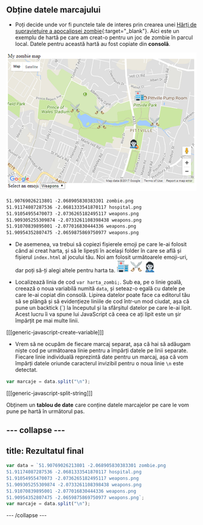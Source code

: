 ## Obține datele marcajului

+ Poți decide unde vor fi punctele tale de interes prin crearea unei [Hărți de supraviețuire a apocalipsei zombie](https://projects.raspberrypi.org/en/projects/zombie-apocalypse-map){:target="_blank"}. Aici este un exemplu de hartă pe care am creat-o pentru un joc de zombie în parcul local. Datele pentru această hartă au fost copiate din **consolă**.

![Harta cu date](images/map-precreated.png)

```html
51.90769026213801 -2.068905830383301 zombie.png
51.91174087287536 -2.0681333541870117 hospital.png
51.91054955470073 -2.0736265182495117 weapons.png
51.909305255309874 -2.0733261108398438 weapons.png
51.91070839895001 -2.077016830444336 weapons.png
51.90954352807475 -2.0659875869750977 weapons.png
```

+ De asemenea, va trebui să copiezi fișierele emoji pe care le-ai folosit când ai creat harta, și să le lipești în același folder în care se află și fișierul `index.html` al jocului tău. Noi am folosit următoarele emoji-uri, dar poți să-ți alegi altele pentru harta ta. ![Spital](images/hospital.png) ![Arme](images/weapons.png) ![Zombi](images/zombie.png)

+ Localizează linia de cod `var harta_zombi;`. Sub ea, pe o linie goală, creează o noua variabilă numită `data`, și seteaz-o egală cu datele pe care le-ai copiat din consolă. Lipirea datelor poate face ca editorul tău să se plângă și să evidențieze liniile de cod într-un mod ciudat, așa că pune un backtick (\`) la începutul și la sfârșitul datelor pe care le-ai lipit. Acest lucru îi va spune lui JavaScript că ceea ce ați lipit este un șir împărțit pe mai multe linii.

[[[generic-javascript-create-variable]]]

+ Vrem să ne ocupăm de fiecare marcaj separat, așa că hai să adăugam niște cod pe următoarea linie pentru a împărți datele pe linii separate. Fiecare linie individuală reprezintă date pentru un marcaj, așa că vom împărți datele oriunde caracterul invizibil pentru o noua linie `\n` este detectat.

```JavaScript
var marcaje = data.split("\n");
```

[[[generic-javascript-split-string]]]

Obținem un **tablou de date** care conține datele marcajelor pe care le vom pune pe hartă în următorul pas.

## \--- collapse \---

## title: Rezultatul final

```JavaScript
var data = `51.90769026213801 -2.068905830383301 zombie.png
51.91174087287536 -2.0681333541870117 hospital.png
51.91054955470073 -2.0736265182495117 weapons.png
51.909305255309874 -2.0733261108398438 weapons.png
51.91070839895001 -2.077016830444336 weapons.png
51.90954352807475 -2.0659875869750977 weapons.png`;
var marcaje = data.split("\n");
```

\--- /collapse \---